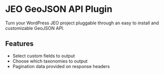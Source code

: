 # JEO GeoJSON API Plugin

Turn your WordPress JEO project pluggable through an easy to install and customizable GeoJSON API.

## Features

 - Select custom fields to output
 - Choose which taxonomies to output
 - Pagination data provided on response headers
